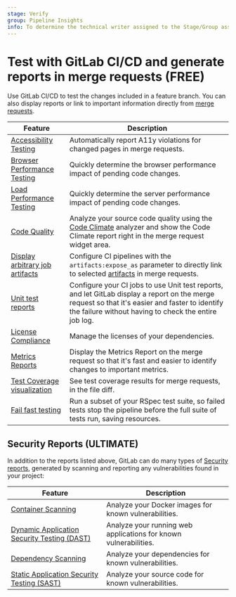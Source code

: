 ```yaml
---
stage: Verify
group: Pipeline Insights
info: To determine the technical writer assigned to the Stage/Group associated with this page, see https://about.gitlab.com/handbook/product/ux/technical-writing/#assignments
---
```


# Test with GitLab CI/CD and generate reports in merge requests **(FREE)**

Use GitLab CI/CD to test the changes included in a feature branch. You can also
display reports or link to important information directly from [merge requests](../../user/project/merge_requests/index.md).

| Feature                                                                 | Description |
|-------------------------------------------------------------------------|-------------|
| [Accessibility Testing](accessibility_testing.md)                       | Automatically report A11y violations for changed pages in merge requests. |
| [Browser Performance Testing](browser_performance_testing.md)           | Quickly determine the browser performance impact of pending code changes. |
| [Load Performance Testing](load_performance_testing.md)                 | Quickly determine the server performance impact of pending code changes. |
| [Code Quality](code_quality.md)                                         | Analyze your source code quality using the [Code Climate](https://codeclimate.com/) analyzer and show the Code Climate report right in the merge request widget area. |
| [Display arbitrary job artifacts](../yaml/index.md#artifactsexpose_as)  | Configure CI pipelines with the `artifacts:expose_as` parameter to directly link to selected [artifacts](../pipelines/job_artifacts.md) in merge requests. |
| [Unit test reports](unit_test_reports.md)                               | Configure your CI jobs to use Unit test reports, and let GitLab display a report on the merge request so that it's easier and faster to identify the failure without having to check the entire job log. |
| [License Compliance](../../user/compliance/license_compliance/index.md) | Manage the licenses of your dependencies. |
| [Metrics Reports](metrics_reports.md)                                   | Display the Metrics Report on the merge request so that it's fast and easier to identify changes to important metrics. |
| [Test Coverage visualization](test_coverage_visualization.md)           | See test coverage results for merge requests, in the file diff. |
| [Fail fast testing](fail_fast_testing.md)                               | Run a subset of your RSpec test suite, so failed tests stop the pipeline before the full suite of tests run, saving resources. |

## Security Reports **(ULTIMATE)**

In addition to the reports listed above, GitLab can do many types of [Security reports](../../user/application_security/index.md),
generated by scanning and reporting any vulnerabilities found in your project:

| Feature                                                                                      | Description |
|----------------------------------------------------------------------------------------------|-------------|
| [Container Scanning](../../user/application_security/container_scanning/index.md)            | Analyze your Docker images for known vulnerabilities. |
| [Dynamic Application Security Testing (DAST)](../../user/application_security/dast/index.md) | Analyze your running web applications for known vulnerabilities. |
| [Dependency Scanning](../../user/application_security/dependency_scanning/index.md)          | Analyze your dependencies for known vulnerabilities. |
| [Static Application Security Testing (SAST)](../../user/application_security/sast/index.md)  | Analyze your source code for known vulnerabilities. |
